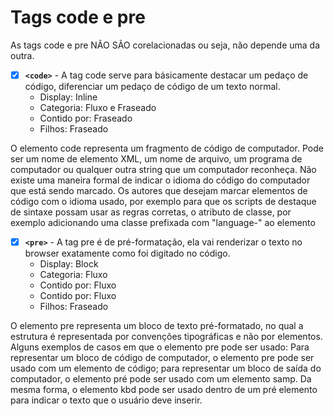 # Tags code e pre

As tags code e pre NÃO SÃO corelacionadas ou seja, não depende uma da outra.

- [X] **`<code>`** - A tag code serve para básicamente destacar um pedaço de código, diferenciar um pedaço de código de um texto normal.
  - Display: Inline
  - Categoria: Fluxo e Fraseado
  - Contido por: Fraseado
  - Filhos: Fraseado

O elemento code representa um fragmento de código de computador. Pode ser um nome de elemento XML, um nome de arquivo, um programa de computador ou qualquer outra string que um computador reconheça. Não existe uma maneira formal de indicar o idioma do código do computador que está sendo marcado. Os autores que desejam marcar elementos de código com o idioma usado, por exemplo para que os scripts de destaque de sintaxe possam usar as regras corretas, o atributo de classe, por exemplo adicionando uma classe prefixada com "language-" ao elemento

- [X] **`<pre>`** - A tag pre é de pré-formatação, ela vai renderizar o texto no browser exatamente como foi digitado no código.
  - Display: Block
  - Categoria: Fluxo
  - Contido por: Fluxo
  - Contido por: Fluxo
  - Filhos: Fraseado

O elemento pre representa um bloco de texto pré-formatado, no qual a estrutura é representada por convenções tipográficas e não por elementos. Alguns exemplos de casos em que o elemento pre pode ser usado: Para representar um bloco de código de computador, o elemento pre pode ser usado com um elemento de código; para representar um bloco de saída do computador, o elemento pré pode ser usado com um elemento samp. Da mesma forma, o elemento kbd pode ser usado dentro de um pré elemento para indicar o texto que o usuário deve inserir.
